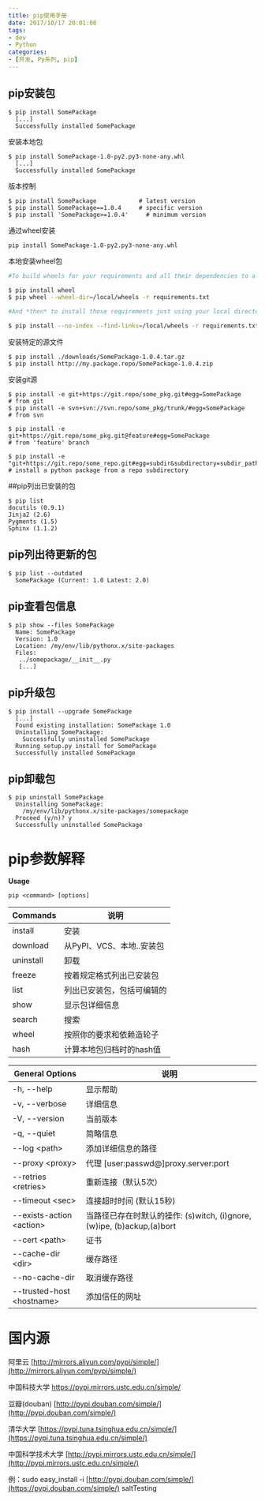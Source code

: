 ```yaml
---
title: pip使用手册
date: 2017/10/17 20:01:08
tags:
- dev
- Python
categories:
- [开发, Py系列, pip]
---
```

## pip安装包

```shell
$ pip install SomePackage
  [...]
  Successfully installed SomePackage
```

<!--more-->

安装本地包

```shell
$ pip install SomePackage-1.0-py2.py3-none-any.whl
  [...]
  Successfully installed SomePackage
```

版本控制

 ```shell
$ pip install SomePackage            # latest version
$ pip install SomePackage==1.0.4     # specific version
$ pip install 'SomePackage>=1.0.4'     # minimum version
 ```

通过wheel安装

```shell
pip install SomePackage-1.0-py2.py3-none-any.whl
```

本地安装wheel包
```bash
#To build wheels for your requirements and all their dependencies to a local directory:

$ pip install wheel
$ pip wheel --wheel-dir=/local/wheels -r requirements.txt

#And *then* to install those requirements just using your local directory of wheels (and not from PyPI):

$ pip install --no-index --find-links=/local/wheels -r requirements.txt
```

安装特定的源文件

```shell
$ pip install ./downloads/SomePackage-1.0.4.tar.gz
$ pip install http://my.package.repo/SomePackage-1.0.4.zip
```

安装git源

```shell
$ pip install -e git+https://git.repo/some_pkg.git#egg=SomePackage          # from git
$ pip install -e svn+svn://svn.repo/some_pkg/trunk/#egg=SomePackage         # from svn

$ pip install -e git+https://git.repo/some_pkg.git@feature#egg=SomePackage  
# from 'feature' branch

$ pip install -e "git+https://git.repo/some_repo.git#egg=subdir&subdirectory=subdir_path" # install a python package from a repo subdirectory
```

##pip列出已安装的包

```
$ pip list
docutils (0.9.1)
Jinja2 (2.6)
Pygments (1.5)
Sphinx (1.1.2)
```

## pip列出待更新的包

```
$ pip list --outdated
  SomePackage (Current: 1.0 Latest: 2.0)
```

## pip查看包信息

```
$ pip show --files SomePackage
  Name: SomePackage
  Version: 1.0
  Location: /my/env/lib/pythonx.x/site-packages
  Files:
   ../somepackage/__init__.py
   [...]
```

## pip升级包

```
$ pip install --upgrade SomePackage
  [...]
  Found existing installation: SomePackage 1.0
  Uninstalling SomePackage:
    Successfully uninstalled SomePackage
  Running setup.py install for SomePackage
  Successfully installed SomePackage
```

## pip卸载包

```
$ pip uninstall SomePackage
  Uninstalling SomePackage:
    /my/env/lib/pythonx.x/site-packages/somepackage
  Proceed (y/n)? y
  Successfully uninstalled SomePackage
```

# pip参数解释

**Usage**

```
pip <command> [options]
```

| Commands  | 说明                |
| --------- | ----------------- |
| install   | 安装                |
| download  | 从PyPI、VCS、本地..安装包 |
| uninstall | 卸载                |
| freeze    | 按着规定格式列出已安装包      |
| list      | 列出已安装包，包括可编辑的     |
| show      | 显示包详细信息           |
| search    | 搜索                |
| wheel     | 按照你的要求和依赖造轮子      |
| hash      | 计算本地包归档时的hash值    |



| General Options            | 说明                                       |
| -------------------------- | ---------------------------------------- |
| -h, --help                 | 显示帮助                                     |
| -v, --verbose              | 详细信息                                     |
| -V, --version              | 当前版本                                     |
| -q, --quiet                | 简略信息                                     |
| --log \<path>              | 添加详细信息的路径                                |
| --proxy \<proxy>           | 代理  [user:passwd@]proxy.server:port      |
| --retries \<retries>       | 重新连接（默认5次）                               |
| --timeout \<sec>           | 连接超时时间 (默认15秒)                           |
| --exists-action \<action>  | 当路径已存在时默认的操作: (s)witch, (i)gnore, (w)ipe, (b)ackup,(a)bort |
| --cert \<path>             | 证书                                       |
| --cache-dir \<dir>         | 缓存路径                                     |
| --no-cache-dir             | 取消缓存路径                                   |
| --trusted-host \<hostname> | 添加信任的网址                                  |

# 国内源

阿里云 [http://mirrors.aliyun.com/pypi/simple/](http://mirrors.aliyun.com/pypi/simple/)

中国科技大学 [https://pypi.mirrors.ustc.edu.cn/simple/ ](https://pypi.mirrors.ustc.edu.cn/simple/%20)

豆瓣(douban) [http://pypi.douban.com/simple/](http://pypi.douban.com/simple/) 

清华大学 [https://pypi.tuna.tsinghua.edu.cn/simple/](https://pypi.tuna.tsinghua.edu.cn/simple/)

中国科学技术大学 [http://pypi.mirrors.ustc.edu.cn/simple/](http://pypi.mirrors.ustc.edu.cn/simple/)

例：sudo easy_install -i [http://pypi.douban.com/simple/](https://pypi.douban.com/simple/) saltTesting
